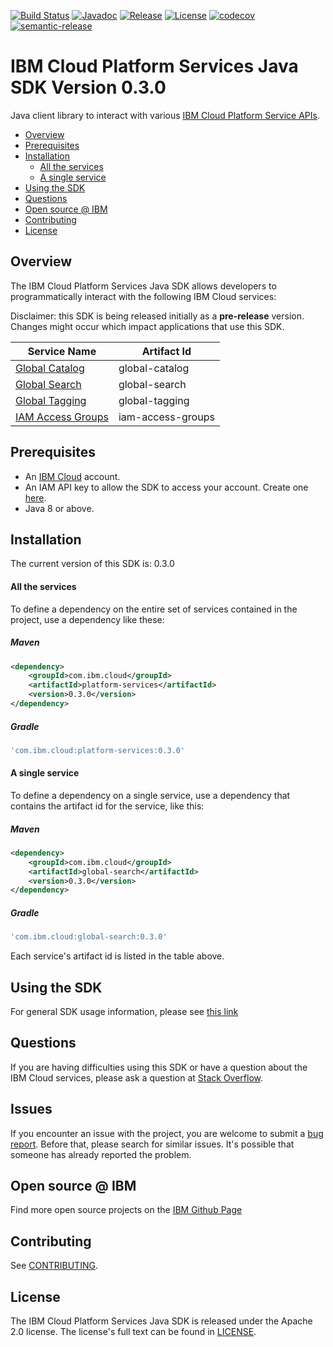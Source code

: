 [![Build Status](https://travis-ci.com/IBM/platform-services-java-sdk.svg?branch=master)](https://travis-ci.com/IBM/platform-services-java-sdk)
[![Javadoc](https://img.shields.io/static/v1?label=javadoc&message=latest&color=blue)](https://ibm.github.io/platform-services-java-sdk/docs/latest)
[![Release](https://img.shields.io/github/v/release/IBM/platform-services-java-sdk)](https://github.com/IBM/platform-services-java-sdk/releases/latest)
[![License](https://img.shields.io/badge/License-Apache%202.0-blue.svg)](https://opensource.org/licenses/Apache-2.0)
[![codecov](https://codecov.io/gh/IBM/platform-services-java-sdk/branch/master/graph/badge.svg)](https://codecov.io/gh/IBM/platform-services-java-sdk)
[![semantic-release](https://img.shields.io/badge/%20%20%F0%9F%93%A6%F0%9F%9A%80-semantic--release-e10079.svg)](https://github.com/semantic-release/semantic-release)


# IBM Cloud Platform Services Java SDK Version 0.3.0

Java client library to interact with various 
[IBM Cloud Platform Service APIs](https://cloud.ibm.com/docs?tab=api-docs&category=platform_services).

<!--
  The TOC below is generated using the `markdown-toc` node package.

      https://github.com/jonschlinkert/markdown-toc

  You should regenerate the TOC after making changes to this file.

      npx markdown-toc -i README.md
  -->

<!-- toc -->

- [Overview](#overview)
- [Prerequisites](#prerequisites)
- [Installation](#installation)
    + [All the services](#all-the-services)
    + [A single service](#a-single-service)
- [Using the SDK](#using-the-sdk)
- [Questions](#questions)
- [Open source @ IBM](#open-source--ibm)
- [Contributing](#contributing)
- [License](#license)

<!-- tocstop -->

## Overview

The IBM Cloud Platform Services Java SDK allows developers to programmatically interact with the following IBM Cloud services:

Disclaimer: this SDK is being released initially as a **pre-release** version.
Changes might occur which impact applications that use this SDK.

Service Name | Artifact Id 
--- | --- 
[Global Catalog](https://cloud.ibm.com/apidocs/resource-catalog/global-catalog) | global-catalog
[Global Search](https://cloud.ibm.com/apidocs/search) | global-search
[Global Tagging](https://cloud.ibm.com/apidocs/tagging) | global-tagging
[IAM Access Groups](https://cloud.ibm.com/apidocs/iam-access-groups) | iam-access-groups

## Prerequisites

[ibm-cloud-onboarding]: https://cloud.ibm.com/registration

* An [IBM Cloud][ibm-cloud-onboarding] account.
* An IAM API key to allow the SDK to access your account. Create one [here](https://cloud.ibm.com/iam/apikeys).
* Java 8 or above.

## Installation
The current version of this SDK is: 0.3.0

#### All the services
To define a dependency on the entire set of services contained in the project, use a dependency like these:

##### Maven

```xml
<dependency>
	<groupId>com.ibm.cloud</groupId>
	<artifactId>platform-services</artifactId>
	<version>0.3.0</version>
</dependency>
```

##### Gradle

```gradle
'com.ibm.cloud:platform-services:0.3.0'
```

#### A single service
To define a dependency on a single service, use a dependency that contains the artifact id for the service, like this:

##### Maven

```xml
<dependency>
    <groupId>com.ibm.cloud</groupId>
    <artifactId>global-search</artifactId>
    <version>0.3.0</version>
</dependency>
```

##### Gradle
```gradle
'com.ibm.cloud:global-search:0.3.0'
```
Each service's artifact id is listed in the table above.

## Using the SDK
For general SDK usage information, please see [this link](https://github.com/IBM/ibm-cloud-sdk-common/blob/master/README.md)

## Questions

If you are having difficulties using this SDK or have a question about the IBM Cloud services,
please ask a question at
[Stack Overflow](http://stackoverflow.com/questions/ask?tags=ibm-cloud).

## Issues
If you encounter an issue with the project, you are welcome to submit a
[bug report](https://github.com/IBM/platform-services-java-sdk/issues).
Before that, please search for similar issues. It's possible that someone has already reported the problem.

## Open source @ IBM
Find more open source projects on the [IBM Github Page](http://ibm.github.io/)

## Contributing
See [CONTRIBUTING](CONTRIBUTING.md).

## License

The IBM Cloud Platform Services Java SDK is released under the Apache 2.0 license.
The license's full text can be found in
[LICENSE](LICENSE).
